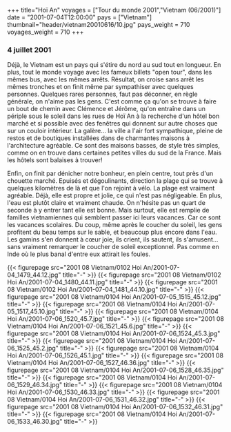 +++
title="Hoï An"
voyages = ["Tour du monde 2001","Vietnam (06/2001)"]
date = "2001-07-04T12:00:00"
pays = ["Vietnam"]
thumbnail="header/vietnam20010616/10.jpg"
pays_weight = 710
voyages_weight = 710
+++
###  4 juillet 2001

Déjà, le Vietnam est un pays qui s'étire du nord au sud tout en longueur. En 
plus, tout le monde voyage avec les fameux billets "open tour", dans les mêmes 
bus, avec les mêmes arrêts. Résultat, on croise sans arrêt les mêmes tronches 
et on finit même par sympathiser avec quelques personnes. Quelques rares personnes, 
faut pas déconner, en règle générale, on n'aime pas les gens. C'est comme ça 
qu'on se trouve à faire un bout de chemin avec Clémence et Jérôme, qu'on entraîne 
dans un périple sous le soleil dans les rues de Hoï An à la recherche d'un hôtel 
bon marché et si possible avec des fenêtres qui donnent sur autre choses que 
sur un couloir intérieur. La galère... la ville a l'air fort sympathique, pleine 
de restos et de boutiques installées dans de charmantes maisons à l'architecture 
agréable. Ce sont des maisons basses, de style très simples, comme on en trouve 
dans certaines petites villes du sud de la France. Mais les hôtels sont balaises 
à trouver!

Enfin, on finit par dénicher notre bonheur, en plein centre, tout près d'un 
chouette marché. Epuisés et dégoulinants, direction la plage qui se trouve à 
quelques kilomètres de là et que l'on rejoint à vélo. La plage est vraiment 
agréable. Déjà, elle est propre et jolie, ce qui n'est pas négligeable. En plus, 
l'eau est plutôt claire et vraiment chaude. On n'hésite pas un quart de seconde 
à y entrer tant elle est bonne. Mais surtout, elle est remplie de familles vietnamiennes 
qui semblent passer ici leurs vacances. Car ce sont les vacances scolaires. 
Du coup, même après le coucher du soleil, les gens profitent du beau temps sur 
le sable, et beaucoup plus encore dans l'eau. Les gamins s'en donnent à c&#339;ur 
joie, ils crient, ils sautent, ils s'amusent... sans vraiment remarquer le coucher 
de soleil exceptionnel. Pas comme en Inde où le plus banal d'entre eux attirait 
les foules.


<div id="TOTO">{{< figurepage src="2001 08 Vietnam/0102 Hoi An/2001-07-04_1479_44.12.jpg" title="-"  >}}
{{< figurepage src="2001 08 Vietnam/0102 Hoi An/2001-07-04_1480_44.11.jpg" title="-"  >}}
{{< figurepage src="2001 08 Vietnam/0102 Hoi An/2001-07-04_1481_44.10.jpg" title="-"  >}}
{{< figurepage src="2001 08 Vietnam/0104 Hoi An/2001-07-05_1515_45.12.jpg" title="-"  >}}
{{< figurepage src="2001 08 Vietnam/0104 Hoi An/2001-07-05_1517_45.10.jpg" title="-"  >}}
{{< figurepage src="2001 08 Vietnam/0104 Hoi An/2001-07-06_1520_45.7.jpg" title="-"  >}}
{{< figurepage src="2001 08 Vietnam/0104 Hoi An/2001-07-06_1521_45.6.jpg" title="-"  >}}
{{< figurepage src="2001 08 Vietnam/0104 Hoi An/2001-07-06_1524_45.3.jpg" title="-"  >}}
{{< figurepage src="2001 08 Vietnam/0104 Hoi An/2001-07-06_1525_45.2.jpg" title="-"  >}}
{{< figurepage src="2001 08 Vietnam/0104 Hoi An/2001-07-06_1526_45.1.jpg" title="-"  >}}
{{< figurepage src="2001 08 Vietnam/0104 Hoi An/2001-07-06_1527_46.36.jpg" title="-"  >}}
{{< figurepage src="2001 08 Vietnam/0104 Hoi An/2001-07-06_1528_46.35.jpg" title="-"  >}}
{{< figurepage src="2001 08 Vietnam/0104 Hoi An/2001-07-06_1529_46.34.jpg" title="-"  >}}
{{< figurepage src="2001 08 Vietnam/0104 Hoi An/2001-07-06_1530_46.33.jpg" title="-"  >}}
{{< figurepage src="2001 08 Vietnam/0104 Hoi An/2001-07-06_1531_46.32.jpg" title="-"  >}}
{{< figurepage src="2001 08 Vietnam/0104 Hoi An/2001-07-06_1532_46.31.jpg" title="-"  >}}
{{< figurepage src="2001 08 Vietnam/0104 Hoi An/2001-07-06_1533_46.30.jpg" title="-"  >}}
</DIV>

